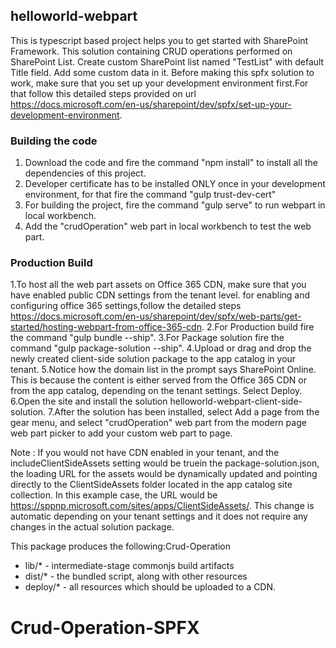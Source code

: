 ## helloworld-webpart
This is typescript based project helps you to get started with SharePoint Framework. This solution containing CRUD operations performed on SharePoint List.
Create custom SharePoint list named "TestList" with default Title field. Add some custom data in it.
Before making this spfx solution to work, make sure that you set up your development environment first.For that follow this detailed steps provided on url https://docs.microsoft.com/en-us/sharepoint/dev/spfx/set-up-your-development-environment.

### Building the code
1. Download the code and fire the command "npm install" to install all the dependencies of this project.
2. Developer certificate has to be installed ONLY once in your development environment, for that fire the command "gulp trust-dev-cert"
3. For building the project, fire the command "gulp serve" to run webpart in local workbench.
4. Add the "crudOperation" web part in local workbench to test the web part.

### Production Build
1.To host all the web part assets on Office 365 CDN, make sure that you have enabled public CDN settings from the tenant level.
  for enabling and configuring office 365 settings,follow the detailed steps https://docs.microsoft.com/en-us/sharepoint/dev/spfx/web-parts/get-started/hosting-webpart-from-office-365-cdn.
2.For Production build fire the command "gulp bundle --ship".
3.For Package solution fire the command "gulp package-solution --ship".
4.Upload or drag and drop the newly created client-side solution package to the app catalog in your tenant.
5.Notice how the domain list in the prompt says SharePoint Online. This is because the content is either served from the Office 365 CDN or from the app catalog, depending on the tenant settings. Select Deploy.
6.Open the site and install the solution helloworld-webpart-client-side-solution.
7.After the solution has been installed, select Add a page from the gear menu, and select "crudOperation" web part from the modern page web part picker to add your custom web part to page.

Note :
If you would not have CDN enabled in your tenant, and the includeClientSideAssets setting would be truein the package-solution.json, the loading URL for the assets would be dynamically updated and pointing directly to the ClientSideAssets folder located in the app catalog site collection. In this example case, the URL would be https://sppnp.microsoft.com/sites/apps/ClientSideAssets/. This change is automatic depending on your tenant settings and it does not require any changes in the actual solution package.


This package produces the following:Crud-Operation

* lib/* - intermediate-stage commonjs build artifacts
* dist/* - the bundled script, along with other resources
* deploy/* - all resources which should be uploaded to a CDN.

# Crud-Operation-SPFX

